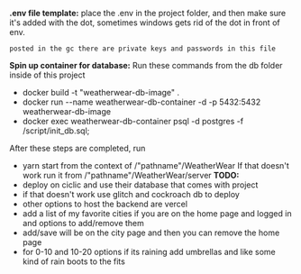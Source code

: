 **.env file template:**
place the .env in the project folder, and then make sure it's added with the dot, sometimes windows gets rid of the dot in front of env.

```
posted in the gc there are private keys and passwords in this file
```

**Spin up container for database:**
Run these commands from the db folder inside of this project

-   docker build -t "weatherwear-db-image" .
-   docker run --name weatherwear-db-container -d -p 5432:5432 weatherwear-db-image
-   docker exec weatherwear-db-container psql -d postgres -f /script/init_db.sql;

After these steps are completed, run

-   yarn start
    from the context of /"pathname"/WeatherWear
    If that doesn't work run it from /"pathname"/WeatherWear/server
    **TODO:**
-   deploy on ciclic and use their database that comes with project
-   if that doesn't work use glitch and cockroach db to deploy
-   other options to host the backend are vercel
-   add a list of my favorite cities if you are on the home page and logged in and options to add/remove them
-   add/save will be on the city page and then you can remove the home page
-   for 0-10 and 10-20 options if its raining add umbrellas and like some kind of rain boots to the fits
